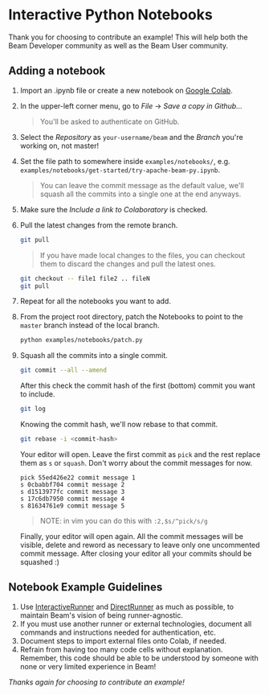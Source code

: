 <!--
    Licensed to the Apache Software Foundation (ASF) under one
    or more contributor license agreements.  See the NOTICE file
    distributed with this work for additional information
    regarding copyright ownership.  The ASF licenses this file
    to you under the Apache License, Version 2.0 (the
    "License"); you may not use this file except in compliance
    with the License.  You may obtain a copy of the License at

      http://www.apache.org/licenses/LICENSE-2.0

    Unless required by applicable law or agreed to in writing,
    software distributed under the License is distributed on an
    "AS IS" BASIS, WITHOUT WARRANTIES OR CONDITIONS OF ANY
    KIND, either express or implied.  See the License for the
    specific language governing permissions and limitations
    under the License.
-->

# Interactive Python Notebooks

Thank you for choosing to contribute an example! This will help both the Beam Developer community as well as the Beam User
community.

## Adding a notebook
1. Import an .ipynb file or create a new notebook on [Google Colab](https://colab.research.google.com).
2. In the upper-left corner menu, go to *File* -> *Save a copy in Github...*
    > You'll be asked to authenticate on GitHub.
3. Select the *Repository* as `your-username/beam` and the *Branch* you're working on, not master!
4. Set the file path to somewhere inside `examples/notebooks/`, e.g. `examples/notebooks/get-started/try-apache-beam-py.ipynb`.
    > You can leave the commit message as the default value, we'll squash all the commits into a single one at the end anyways.
5. Make sure the *Include a link to Colaboratory* is checked.
6. Pull the latest changes from the remote branch.
    ```sh
    git pull
    ```
    > If you have made local changes to the files, you can checkout them to discard the changes and pull the latest ones.
    ```sh
    git checkout -- file1 file2 .. fileN
    git pull
    ```
7. Repeat for all the notebooks you want to add.
8. From the project root directory, patch the Notebooks to point to the `master` branch instead of the local branch.
    ```sh
    python examples/notebooks/patch.py
    ```
9. Squash all the commits into a single commit.
    ```sh
    git commit --all --amend
    ```
    After this check the commit hash of the first (bottom) commit you want to include.
    ```sh
    git log
    ```
    Knowing the commit hash, we'll now rebase to that commit.
    ```sh
    git rebase -i <commit-hash>
    ```
    Your editor will open. Leave the first commit as `pick` and the rest replace them as `s` or `squash`. Don't worry about the commit messages for now.
    ```
    pick 55ed426e22 commit message 1
    s 0cbabbf704 commit message 2
    s d1513977fc commit message 3
    s 17c6db7950 commit message 4
    s 81634761e9 commit message 5
    ```
    > NOTE: in vim you can do this with `:2,$s/^pick/s/g`

    Finally, your editor will open again. All the commit messages will be visible, delete and reword as necessary to leave only one uncommented commit message. After closing your editor all your commits should be squashed :)

## Notebook Example Guidelines

1. Use [InteractiveRunner](https://cloud.google.com/dataflow/docs/guides/interactive-pipeline-development) and [DirectRunner](https://beam.apache.org/documentation/runners/direct/) as much as possible, to maintain Beam's vision of being runner-agnostic.
2. If you must use another runner or external technologies, document all commands and instructions needed for authentication, etc.
3. Document steps to import external files onto Colab, if needed.
4. Refrain from having too many code cells without explanation. Remember, this code should be able to be understood by someone with none or very limited experience in Beam!

*Thanks again for choosing to contribute an example!*
